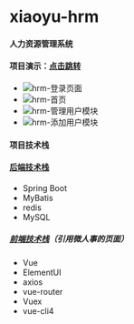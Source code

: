 # xiaoyu-hrm
#### 人力资源管理系统
#### 项目演示：[点击跳转](http://47.96.164.65:8080/)
- ![hrm-登录页面](https://cdn.jsdelivr.net/gh/itqiangyu/xiaoyu-hrm/images/hrm_index.png)
- ![hrm-首页](https://cdn.jsdelivr.net/gh/itqiangyu/xiaoyu-hrm/images/hrm_home.png)
- ![hrm-管理用户模块](https://cdn.jsdelivr.net/gh/itqiangyu/xiaoyu-hrm/images/hrm_userBasic.png)
- ![hrm-添加用户模块](https://cdn.jsdelivr.net/gh/itqiangyu/xiaoyu-hrm/images/hrm_userAdd.png)

#### 项目技术栈

#### [后端技术栈](https://github.com/itqiangyu/xiaoyu-hrm.git)
- Spring Boot
- MyBatis
- redis
- MySQL

##### [前端技术栈](https://github.com/itqiangyu/hrm-web.git)（引用微人事的页面）
- Vue
- ElementUI
- axios
- vue-router
- Vuex
- vue-cli4
